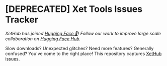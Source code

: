 # [DEPRECATED] Xet Tools Issues Tracker

_XetHub has joined [Hugging Face 🤗](https://huggingface.co/blog/xethub-joins-hf)! Follow our work to improve large scale collaboration on [Hugging Face Hub](https://huggingface.co/xet-team)._

Slow downloads? Unexpected glitches? Need more features? Generally confused? You've come to the right place!
This repository captures [XetHub](https://xethub.com) issues. 
